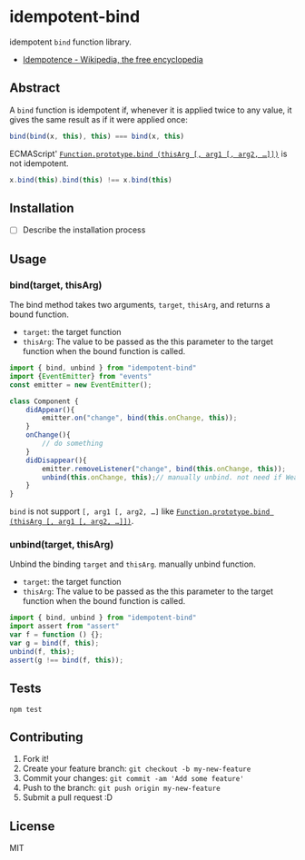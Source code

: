 # idempotent-bind 

idempotent `bind` function library.

- [Idempotence - Wikipedia, the free encyclopedia](http://en.wikipedia.org/wiki/Idempotence "Idempotence - Wikipedia, the free encyclopedia")

## Abstract

A  `bind` function is idempotent if, whenever it is applied twice to any value, it gives the same result as if it were applied once:

```js
bind(bind(x, this), this) === bind(x, this)
```

ECMAScript' [`Function.prototype.bind (thisArg [, arg1 [, arg2, …]])`](http://ecma-international.org/ecma-262/5.1/#sec-15.3.4.5) is not idempotent.

```js
x.bind(this).bind(this) !== x.bind(this)
```

## Installation

- [ ] Describe the installation process

## Usage

### bind(target, thisArg)

The bind method takes two arguments, `target`, `thisArg`, and returns a bound function.

- `target`: the target function
- `thisArg`: The value to be passed as the this parameter to the target function when the bound function is called.

```js
import { bind, unbind } from "idempotent-bind"
import {EventEmitter} from "events"
const emitter = new EventEmitter();

class Component {
	didAppear(){
		emitter.on("change", bind(this.onChange, this));
	}
	onChange(){
		// do something
	}
	didDisappear(){
		emitter.removeListener("change", bind(this.onChange, this));
		unbind(this.onChange, this);// manually unbind. not need if WeakMap is work on the UA...
	}
}
```


`bind` is not support `[, arg1 [, arg2, …]` like [`Function.prototype.bind (thisArg [, arg1 [, arg2, …]])`](http://ecma-international.org/ecma-262/5.1/#sec-15.3.4.5).


### unbind(target, thisArg)

Unbind the binding `target` and `thisArg`.
manually unbind function.

- `target`: the target function
- `thisArg`: The value to be passed as the this parameter to the target function when the bound function is called.

```js
import { bind, unbind } from "idempotent-bind"
import assert from "assert"
var f = function () {};
var g = bind(f, this);
unbind(f, this);
assert(g !== bind(f, this));
```


## Tests

	npm test

## Contributing

1. Fork it!
2. Create your feature branch: `git checkout -b my-new-feature`
3. Commit your changes: `git commit -am 'Add some feature'`
4. Push to the branch: `git push origin my-new-feature`
5. Submit a pull request :D

## License

MIT